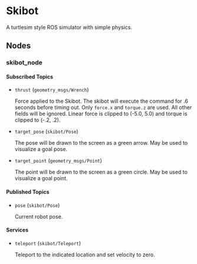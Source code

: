 # Skibot

A turtlesim style ROS simulator with simple physics.

## Nodes

### skibot_node

#### Subscribed Topics
* `thrust` (`geometry_msgs/Wrench`) 

	Force applied to the Skibot. The skibot will execute the command
	for .6 seconds before timing out. Only `force.x` and `torque.z`
	are used. All other fields will be ignored. Linear force is
	clipped to (-5.0, 5.0) and torque is clipped to (-.2, .2).
	
*  `target_pose`  (`skibot/Pose`)

	The pose will be drawn to the screen as a green arrow.  May be used to
	visualize a goal pose.
   
*  `target_point`  (`geometry_msgs/Point`)

   	The point will be drawn to the screen as a green circle.  May be used to
	visualize a goal point.

#### Published Topics

* `pose`  (`skibot/Pose`)

	Current robot pose.
	
#### Services 

* `teleport` (`skibot/Teleport`)

	Teleport to the indicated location and set velocity to zero.
